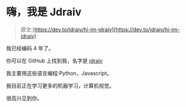 # 嗨，我是 Jdraiv

> 原文:[https://dev.to/jdraiv/hi-im-jdraiv](https://dev.to/jdraiv/hi-im-jdraiv)

我已经编码 4 年了。

你可以在 GitHub 上找到我，名字是 [jdraiv](https://github.com/jdraiv)

我主要用这些语言编程:Python，Javascript。

我目前正在学习更多的机器学习，计算机视觉。

很高兴见到你。
